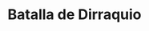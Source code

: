 ﻿---
title: "Batalla de Dirraquio"
permalink: periodes_235.html
layout: periode
dataInici: 1081-10-18
sidebar: periodes
pares:
  - 297:
    title: "Imperio Bizantino"
    dataInici: "(395)"
    dataFi: "(1453)"

fills:
jocsPrincipals:
jocsEscenaris:
jocsEpoca:
  - title: "Ancient Battles Deluxe Expansion Kit 1: Elephants at War"
    bggId: 37563
    escenari: "Durazzo"

jocsEpocaEscenaris:
---
